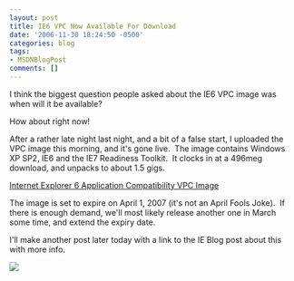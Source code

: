 ```yaml
---
layout: post
title: IE6 VPC Now Available For Download
date: '2006-11-30 18:24:50 -0500'
categories: blog
tags:
- MSDNBlogPost
comments: []
---
```


I think the biggest question people asked about the IE6 VPC image was when will it be available?

How about right now!

After a rather late night last night, and a bit of a false start, I uploaded the VPC image this morning, and it's gone live.&nbsp; The image contains Windows XP SP2, IE6 and the IE7 Readiness Toolkit.&nbsp; It clocks in at a 496meg download, and unpacks to about 1.5 gigs.&nbsp; 

[Internet Explorer 6 Application Compatibility VPC Image](http://go.microsoft.com/fwlink/?LinkId=70868)
<p>The image is set to expire on April 1, 2007 (it's not an April Fools Joke).&nbsp; If there is enough demand, we'll most likely release another one in March some time, and extend the expiry date.&nbsp; 

I'll make another post later today with a link to the IE Blog post about this with more info.

![](http://blogs.msdn.com/aggbug.aspx?PostID=1179626)